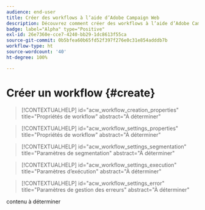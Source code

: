 ```yaml
---
audience: end-user
title: Créer des workflows à l’aide d’Adobe Campaign Web
description: Découvrez comment créer des workflows à l’aide d’Adobe Campaign Web.
badge: label="Alpha" type="Positive"
exl-id: 26e7360e-cce7-4240-bb29-1dc8613f55ca
source-git-commit: 0b5bfea60b65fd52f397f276e0c31e854adddb7b
workflow-type: ht
source-wordcount: '40'
ht-degree: 100%

---
```



# Créer un workflow {#create}

>[!CONTEXTUALHELP]
>id="acw_workflow_creation_properties"
>title="Propriétés de workflow"
>abstract="À déterminer"

>[!CONTEXTUALHELP]
>id="acw_workflow_settings_properties"
>title="Propriétés de workflow"
>abstract="À déterminer"

>[!CONTEXTUALHELP]
>id="acw_workflow_settings_segmentation"
>title="Paramètres de segmentation"
>abstract="À déterminer"

>[!CONTEXTUALHELP]
>id="acw_workflow_settings_execution"
>title="Paramètres d’exécution"
>abstract="À déterminer"

>[!CONTEXTUALHELP]
>id="acw_workflow_settings_error"
>title="Paramètres de gestion des erreurs"
>abstract="À déterminer"

contenu à déterminer
